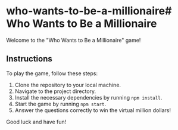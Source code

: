 # who-wants-to-be-a-millionaire# Who Wants to Be a Millionaire

Welcome to the "Who Wants to Be a Millionaire" game!

## Instructions

To play the game, follow these steps:

1. Clone the repository to your local machine.
2. Navigate to the project directory.
3. Install the necessary dependencies by running `npm install`.
4. Start the game by running `npm start`.
5. Answer the questions correctly to win the virtual million dollars!

Good luck and have fun!

